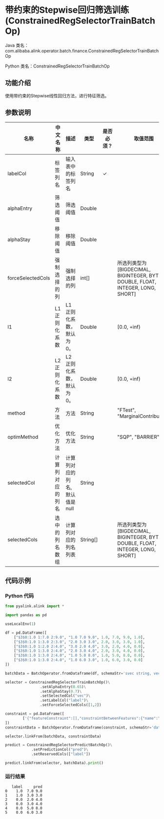 # 带约束的Stepwise回归筛选训练 (ConstrainedRegSelectorTrainBatchOp)
Java 类名：com.alibaba.alink.operator.batch.finance.ConstrainedRegSelectorTrainBatchOp

Python 类名：ConstrainedRegSelectorTrainBatchOp


## 功能介绍

使用带约束的Stepwise线性回归方法，进行特征筛选。

## 参数说明

| 名称 | 中文名称 | 描述 | 类型 | 是否必须？ | 取值范围 | 默认值 |
| --- | --- | --- | --- | --- | --- | --- |
| labelCol | 标签列名 | 输入表中的标签列名 | String | ✓ |  |  |
| alphaEntry | 筛选阈值 | 筛选阈值 | Double |  |  | 0.05 |
| alphaStay | 移除阈值 | 移除阈值 | Double |  |  | 0.05 |
| forceSelectedCols | 强制选择的列 | 强制选择的列 | int[] |  | 所选列类型为 [BIGDECIMAL, BIGINTEGER, BYTE, DOUBLE, FLOAT, INTEGER, LONG, SHORT] |  |
| l1 | L1 正则化系数 | L1 正则化系数，默认为0。 | Double |  | [0.0, +inf) | 0.0 |
| l2 | L2 正则化系数 | L2 正则化系数，默认为0。 | Double |  | [0.0, +inf) | 0.0 |
| method | 方法 | 方法 | String |  | "FTest", "MarginalContribution" | "FTest" |
| optimMethod | 优化方法 | 优化方法 | String |  | "SQP", "BARRIER" | "SQP" |
| selectedCol | 计算列对应的列名 | 计算列对应的列名, 默认值是null | String |  |  | null |
| selectedCols | 选中的列名数组 | 计算列对应的列名列表 | String[] |  | 所选列类型为 [BIGDECIMAL, BIGINTEGER, BYTE, DOUBLE, FLOAT, INTEGER, LONG, SHORT] | null |




## 代码示例
### Python 代码
```python
from pyalink.alink import *

import pandas as pd

useLocalEnv(1)

df = pd.DataFrame([
    ["$3$0:1.0 1:7.0 2:9.0", "1.0 7.0 9.0", 1.0, 7.0, 9.0, 1.0],
    ["$3$0:1.0 1:3.0 2:3.0", "2.0 3.0 3.0", 2.0, 3.0, 3.0, 1.0],
    ["$3$0:1.0 1:2.0 2:4.0", "3.0 2.0 4.0", 3.0, 2.0, 4.0, 0.0],
    ["$3$0:1.0 1:3.0 2:4.0", "2.0 3.0 4.0", 2.0, 3.0, 4.0, 0.0],
    ["$3$0:1.0 1:3.0 2:4.0", "1.0 5.0 8.0", 1.0, 5.0, 8.0, 0.0],
    ["$3$0:1.0 1:3.0 2:4.0", "1.0 6.0 3.0", 1.0, 6.0, 3.0, 0.0]
])

batchData = BatchOperator.fromDataframe(df, schemaStr='svec string, vec string, f0 double, f1 double, f2 double, label double')

selector = ConstrainedRegSelectorTrainBatchOp()\
                .setAlphaEntry(0.65)\
                .setAlphaStay(0.7)\
                .setSelectedCol("vec")\
                .setLabelCol("label")\
                .setForceSelectedCols([1,2])

constraint = pd.DataFrame([
        ['{"featureConstraint":[],"constraintBetweenFeatures":{"name":"constraintBetweenFeatures","UP":[],"LO":[],"=":[[1,1.814],[2,0.4]],"%":[],"<":[],">":[[1,2]]},"countZero":null,"elseNullSave":null}']
])
constraintData = BatchOperator.fromDataframe(constraint, schemaStr='data string')

selector.linkFrom(batchData, constraintData)

predict = ConstrainedRegSelectorPredictBatchOp()\
            .setPredictionCol("pred")\
            .setReservedCols(["label"])

predict.linkFrom(selector, batchData).print()
```

### 运行结果

```
   label     pred
0    1.0  7.0 9.0
1    1.0  3.0 3.0
2    0.0  2.0 4.0
3    0.0  3.0 4.0
4    0.0  5.0 8.0
5    0.0  6.0 3.0
```








